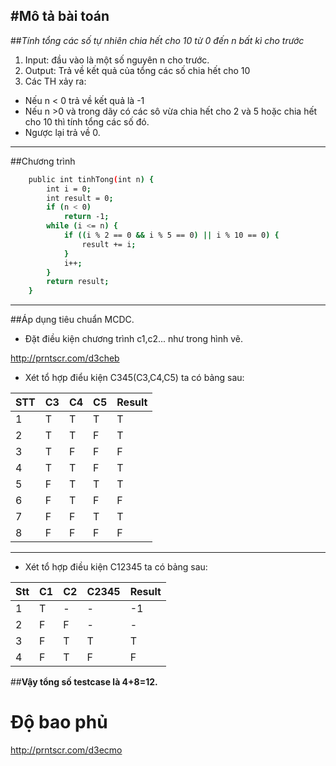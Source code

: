 #Mô tả bài toán
----
##*Tính tổng các số tự nhiên chia hết cho 10 từ 0 đến n bất kì cho trước*

1. Input: đầu vào là một số nguyên n cho trước.
2. Output: Trả về kết quả của tổng các số chia hết cho 10
3. Các TH xảy ra:

- Nếu n < 0  trả về kết quả là -1
- Nếu n >0 và trong dãy có các sô vừa chia hết cho 2 và 5 hoặc chia hết cho 10 thì tính tổng các số đó.
- Ngược lại trả về 0.

----
##Chương trình 

```sh
	public int tinhTong(int n) {
		int i = 0;
		int result = 0;
		if (n < 0)
			return -1;
		while (i <= n) {
			if ((i % 2 == 0 && i % 5 == 0) || i % 10 == 0) {
				result += i;
			}
			i++;
		}
		return result;
	}
```
----

##Áp dụng tiêu chuẩn MCDC.

- Đặt điều kiện chương trình c1,c2... như trong hình vẽ.

 http://prntscr.com/d3cheb

- Xét tổ hợp điểu kiện C345(C3,C4,C5) ta có bảng sau:

| STT | C3 | C4 | C5 | Result |
|-----|----|----|----|--------|
| 1 | T | T | T | T |
| 2 | T | T | F | T |
| 3 | T | F | F | F |
| 4 | T | T | F | T |
| 5 | F | T | T | T |
| 6 | F | T | F | F |
| 7 | F | F | T | T |
| 8 | F | F | F | F |

----

- Xét tổ hợp điều kiện C12345 ta có bảng sau:

| Stt | C1 | C2 | C2345 | Result |
|-----|----|----|-------|--------| 
| 1 | T | - | - | -1 |
| 2 | F	| F | - | - |
| 3 | F | T | T | T |
| 4 | F | T | F | F |

##**Vậy tổng số testcase là 4+8=12.**

# Độ bao phủ

http://prntscr.com/d3ecmo
